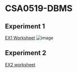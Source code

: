 # CSA0519-DBMS
## Experiment 1
[EX1 Worksheet](https://github.com/FrankAlwin/CSA0519-DBMS/blob/main/experiment_1.txt)
![image](https://user-images.githubusercontent.com/113408308/191427268-9ea43c47-ca46-4f1a-9e64-8ee1780ea90a.png)

## Experiment 2
[EX2 worksheet](https://github.com/FrankAlwin/CSA0519-DBMS/blob/main/Experimentt%202.txt)
